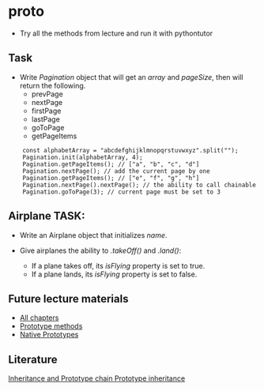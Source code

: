 # proto

- Try all the methods from lecture and run it with pythontutor

## Task

- Write _Pagination_ object that will get an _array_ and _pageSize_, then will return the following.
  - prevPage
  - nextPage
  - firstPage
  - lastPage
  - goToPage
  - getPageItems

```
    const alphabetArray = "abcdefghijklmnopqrstuvwxyz".split("");
    Pagination.init(alphabetArray, 4);
    Pagination.getPageItems(); // ["a", "b", "c", "d"]
    Pagination.nextPage(); // add the current page by one
    Pagination.getPageItems(); // ["e", "f", "g", "h"]
    Pagination.nextPage().nextPage(); // the ability to call chainable
    Pagination.goToPage(3); // current page must be set to 3
```

## Airplane TASK:

- Write an Airplane object that initializes _name_.

- Give airplanes the ability to _.takeOff()_ and _.land()_:

  - If a plane takes off, its _isFlying_ property is set to true.
  - If a plane lands, its _isFlying_ property is set to false.

## Future lecture materials

- [All chapters](https://javascript.info/prototype-methods)
- [Prototype methods](https://github.com/getify/You-Dont-Know-JS/tree/1st-ed/this%20%26%20object%20prototypes)
- [Native Prototypes](https://javascript.info/native-prototypes)

## Literature

[Inheritance and Prototype chain Prototype inheritance](https://developer.mozilla.org/en-US/docs/Web/JavaScript/Inheritance_and_the_prototype_chain)
